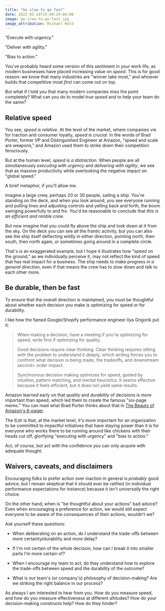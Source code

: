 ```yaml
---
title: "Go slow to go fast"
date: 2022-03-14T15:49:29-04:00
image: go-slow-to-go-fast.jpg
image_attribution: Michael Held
---
```


"Execute with urgency."

"Deliver with agility."

"Bias to action."

You've probably heard some version of this sentiment in your work life, as
modern businesses have placed increasing value on *speed*. This is for good
reason: we know that many industries are "winner take most," and whoever builds
that competitive moat *first* can come out on top.

But what if I told you that many modern companies miss the point completely?
What can you do to model *true speed* and to help your team do the same?
<!--more-->

## Relative speed

You see, *speed is relative*. At the level of the market, where companies vie
for traction and consumer loyalty, *speed is crucial*. In the words of Brad
Porter, former VP and Distinguished Engineer at Amazon, "speed and scale are
weapons," and Amazon used them to strike down their competition ferociously.

But at the human level, *speed is a distraction*. When people are all
simultaneously *executing with urgency* and *delivering with agility*, we see
that as massive productivity while overlooking the negative impact on "global
speed."

A brief metaphor, if you'll allow me.

Imagine a large crew, perhaps 20 or 30 people, sailing a ship. You're standing
on the deck, and when you look around, you see everyone running and pulling
lines and adjusting controls and yelling back and forth, the boom swinging
powerfully to and fro. You'd be reasonable to conclude that *this is an
efficient and nimble crew*.

But now imagine that you could fly above the ship and look down at it from the
sky. On the deck you can see all the frantic activity, but you can also see the
ship itself deflecting wildly in either direction, pointing north, then south,
then north again, or sometimes going around in a complete circle.

That's is an exaggerated example, but I hope it illustrates how "speed on the
ground," as we individually perceive it, may not reflect the kind of speed that
has real impact for a business. The ship needs to make progress *in a general
direction*, even if that means the crew has to slow down and talk to each other
more.

## Be durable, then be fast

To ensure that the overall direction is maintained, you must be thoughtful about
whether each decision you make is optimizing for speed or for durability.

I like how the famed Google/Shopify performance engineer Ilya Grigorik put it:

> When making a decision, have a meeting if you're optimizing for speed, write
> first if optimizing for quality.
>
> Good decisions require clear thinking. Clear thinking requires sitting with
> the problem to understand it deeply, which writing forces you to confront what
> decision is being made, the tradeoffs, and downstream second+ order impact.
> 
> Synchronous decision making optimizes for speed, guided by intuition, pattern
> matching, and mental heuristics. It seems effective because it feels
> efficient, but it does not yield same results.

Amazon learned early on that *quality* and *durability* of decisions is more
important than speed, which led them to create the famous "six-page memo." You
can read what Brad Porter thinks about that in [The Beauty of Amazon's
6-pager](https://www.linkedin.com/pulse/beauty-amazons-6-pager-brad-porter/).

The tl;dr is that, at the market level, it's more important for an organization
to be committed to impactful initiatives that have staying power than it is for
everyone who works there to be running around like chickens with their heads cut
off, glorifying "executing with urgency" and "bias to action."

Act, of course, but act with the confidence you can only acquire with adequate
thought.

## Waivers, caveats, and disclaimers

Encouraging folks to prefer action over inaction in general is *probably* good
advice, but I remain skeptical that it should ever be ratified (in individual
performance expectations for instance) because it isn't *universally* the right
choice.

On the other hand, when is "be thoughtful about your actions" bad advice?  Even
when encouraging a preference for action, we would still expect everyone to be
aware of the consequences of their actions, wouldn't we?

Ask yourself these questions:

* When deliberating on an action, do I understand the trade-offs between *more*
  certainty/durability and *more* delay?
  
* If I'm not certain of the whole decision, how can I break it into smaller
  parts I'm more certain of?

* When I encourage my team to act, do they understand how to explore the
  trade-offs between speed and the durability of the outcome?
  
* What is our team's (or company's) philosophy of decision-making? Are we
  striking the right balance in our process?

As always I am interested to hear from you. How do you measure speed, and how do
you measure effectiveness at different altitudes? How do your decision-making
constructs help? How do they hinder?
